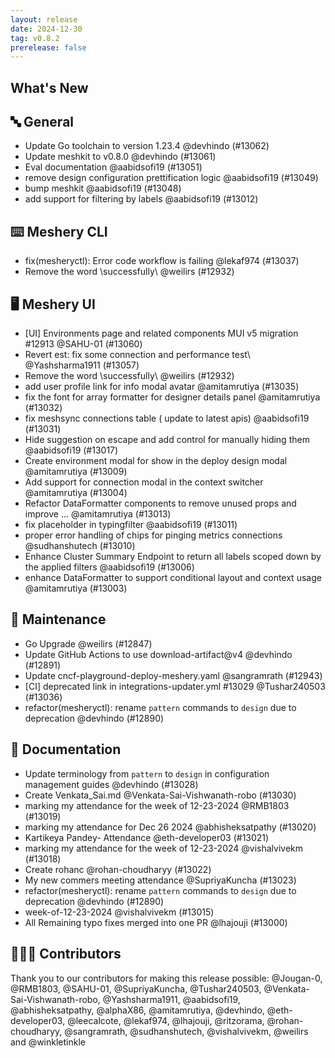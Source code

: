 ```yaml
---
layout: release
date: 2024-12-30
tag: v0.8.2
prerelease: false
---
```


## What's New
## 🔤 General
- Update Go toolchain to version 1.23.4 @devhindo (#13062)
- Update meshkit to v0.8.0 @devhindo (#13061)
- Eval documentation @aabidsofi19 (#13051)
- remove design configuration prettification logic @aabidsofi19 (#13049)
- bump meshkit @aabidsofi19 (#13048)
- add support for filtering by labels @aabidsofi19 (#13012)

## ⌨️ Meshery CLI

- fix(mesheryctl): Error code workflow is failing @lekaf974 (#13037)
- Remove the word \successfully\ @weilirs (#12932)

## 🖥 Meshery UI

- [UI] Environments page and related components MUI v5 migration #12913 @SAHU-01 (#13060)
- Revert 	est: fix some connection and performance test\ @Yashsharma1911 (#13057)
- Remove the word \successfully\ @weilirs (#12932)
- add user profile link for info modal avatar @amitamrutiya (#13035)
- fix the font for array formatter for designer details panel @amitamrutiya (#13032)
- fix meshsync connections table ( update to latest apis) @aabidsofi19 (#13031)
- Hide suggestion on escape and add control for manually hiding them @aabidsofi19 (#13017)
- Create environment modal for show in the deploy design modal @amitamrutiya (#13009)
- Add support for connection modal in the context switcher @amitamrutiya (#13004)
- Refactor DataFormatter components to remove unused props and improve … @amitamrutiya (#13013)
- fix placeholder in typingfilter @aabidsofi19 (#13011)
- proper error handling of chips for pinging metrics connections @sudhanshutech (#13010)
-  Enhance Cluster Summary Endpoint to return all labels scoped down by the applied filters  @aabidsofi19 (#13006)
- enhance DataFormatter to support conditional layout and context usage @amitamrutiya (#13003)

## 🧰 Maintenance

- Go Upgrade @weilirs (#12847)
- Update GitHub Actions to use download-artifact@v4 @devhindo (#12891)
- Update cncf-playground-deploy-meshery.yaml @sangramrath (#12943)
- [CI] deprecated link in integrations-updater.yml #13029 @Tushar240503 (#13036)
- refactor(mesheryctl): rename `pattern` commands to `design` due to deprecation @devhindo (#12890)

## 📖 Documentation

- Update terminology from `pattern` to `design` in configuration management guides @devhindo (#13028)
- Create Venkata_Sai.md @Venkata-Sai-Vishwanath-robo (#13030)
- marking my attendance for the week of 12-23-2024 @RMB1803 (#13019)
- marking my attendance for Dec 26 2024 @abhisheksatpathy (#13020)
- Kartikeya Pandey- Attendance @eth-developer03 (#13021)
- marking my attendance for the week of 12-23-2024 @vishalvivekm (#13018)
- Create rohanc @rohan-choudharyy (#13022)
- My new commers meeting attendance @SupriyaKuncha (#13023)
- refactor(mesheryctl): rename `pattern` commands to `design` due to deprecation @devhindo (#12890)
- week-of-12-23-2024 @vishalvivekm (#13015)
- All Remaining typo fixes merged into one PR @lhajouji (#13000)

## 👨🏽‍💻 Contributors

Thank you to our contributors for making this release possible:
@Jougan-0, @RMB1803, @SAHU-01, @SupriyaKuncha, @Tushar240503, @Venkata-Sai-Vishwanath-robo, @Yashsharma1911, @aabidsofi19, @abhisheksatpathy, @alphaX86, @amitamrutiya, @devhindo, @eth-developer03, @leecalcote, @lekaf974, @lhajouji, @ritzorama, @rohan-choudharyy, @sangramrath, @sudhanshutech, @vishalvivekm, @weilirs and @winkletinkle

